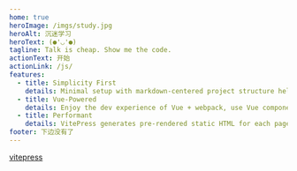 ```yaml
---
home: true
heroImage: /imgs/study.jpg
heroAlt: 沉迷学习
heroText: (●'◡'●)
tagline: Talk is cheap. Show me the code.
actionText: 开始
actionLink: /js/
features:
  - title: Simplicity First
    details: Minimal setup with markdown-centered project structure helps you focus on writing.
  - title: Vue-Powered
    details: Enjoy the dev experience of Vue + webpack, use Vue components in markdown, and develop custom themes with Vue.
  - title: Performant
    details: VitePress generates pre-rendered static HTML for each page, and runs as an SPA once a page is loaded.
footer: 下边没有了
---
```


[vitepress](https://github.com/vuejs/vitepress)
